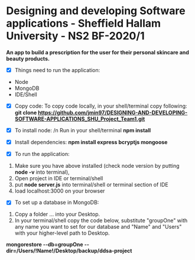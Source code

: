 # Designing and developing Software applications - Sheffield Hallam University - NS2 BF-2020/1

**An app to build a prescription for the user for their personal skincare and beauty products.**



- [x] Things need to run the application: 
* Node 
* MongoDB 
* IDE/Shell

- [x] Copy code:
To copy code locally, in your shell/terminal copy following:
 **git clone https://github.com/jmin97/DESIGNING-AND-DEVELOPING-SOFTWARE-APPLICATIONS_SHU_Project_Team1.git**
 
- [x] To install node:
/n Run in your shell/terminal 
**npm install**

- [x] Install dependencies: 
**npm install express bcryptjs mongoose**

- [x] To run the application:
1. Make sure you have above installed (check node version by putting **node -v** into terminal), 
2. Open project in IDE or terminal/shell 
3. put **node server.js** into terminal/shell or terminal section of IDE
4. load localhost:3000 on your browser


- [x] To set up a database in MongoDB:
1. Copy a folder ... into your Desktop.
2. In your terminal/shell copy the code below, substitute "groupOne" with any name you want to set for our database and "Name" and "Users" with your higher-level path to Desktop. 

**mongorestore --db=groupOne --dir=/Users/!Name!/Desktop/backup/ddsa-project**


